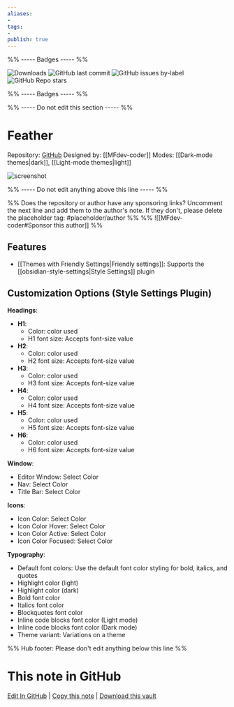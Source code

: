 ```yaml
---
aliases:
- 
tags: 
- 
publish: true
---
```


%% ----- Badges ----- %%

![Downloads](https://img.shields.io/badge/downloads-4745-573E7A?style=for-the-badge&logo=)
![GitHub last commit](https://img.shields.io/github/last-commit/MFdev-coder/obsidian-feather?color=573E7A&label=last%20update&logo=github&style=for-the-badge)
![GitHub issues by-label](https://img.shields.io/github/issues/MFdev-coder/obsidian-feather/help%20wanted?color=573E7A&logo=github&style=for-the-badge) 
![GitHub Repo stars](https://img.shields.io/github/stars/MFdev-coder/obsidian-feather?color=573E7A&logo=github&style=for-the-badge)

%% ----- Badges ----- %%

%% ----- Do not edit this section ----- %%

# Feather

Repository: [GitHub](https://github.com/MFdev-coder/obsidian-feather)
Designed by: [[MFdev-coder]]
Modes: [[Dark-mode themes|dark]], [[Light-mode themes|light]]



![screenshot](https://github.com/MFdev-coder/obsidian-feather/raw/HEAD/assets/Screenshot.png)

%% ----- Do not edit anything above this line ----- %% 

%% Does the repository or author have any sponsoring links? Uncomment the next line and add them to the author's note. If they don't, please delete the placeholder tag: #placeholder/author %%
%% ![[MFdev-coder#Sponsor this author]] %%


## Features

- [[Themes with Friendly Settings|Friendly settings]]: Supports the [[obsidian-style-settings|Style Settings]] plugin

## Customization Options (Style Settings Plugin) 

**Headings**: 
- **H1**: 
    - Color: color used
    - H1 font size: Accepts font-size value
- **H2**: 
    - Color: color used
    - H2 font size: Accepts font-size value
- **H3**: 
    - Color: color used
    - H3 font size: Accepts font-size value
- **H4**: 
    - Color: color used
    - H4 font size: Accepts font-size value
- **H5**: 
    - Color: color used
    - H5 font size: Accepts font-size value
- **H6**: 
    - Color: color used
    - H6 font size: Accepts font-size value

**Window**: 
- Editor Window: Select Color
- Nav: Select Color
- Title Bar: Select Color

**Icons**: 
- Icon Color: Select Color
- Icon Color Hover: Select Color
- Icon Color Active: Select Color
- Icon Color Focused: Select Color

**Typography**: 
- Default font colors: Use the default font color styling for bold, italics, and quotes
- Highlight color (light)
- Highlight color (dark)
- Bold font color
- Italics font color
- Blockquotes font color
- Inline code blocks font color (Light mode)
- Inline code blocks font color (Dark mode)
- Theme variant: Variations on a theme


%% Hub footer: Please don't edit anything below this line %%

# This note in GitHub

<span class="git-footer">[Edit In GitHub](https://github.dev/obsidian-community/obsidian-hub/blob/main/02%20-%20Community%20Expansions/02.05%20All%20Community%20Expansions/Themes/Feather.md "git-hub-edit-note") | [Copy this note](https://raw.githubusercontent.com/obsidian-community/obsidian-hub/main/02%20-%20Community%20Expansions/02.05%20All%20Community%20Expansions/Themes/Feather.md "git-hub-copy-note") | [Download this vault](https://github.com/obsidian-community/obsidian-hub/archive/refs/heads/main.zip "git-hub-download-vault") </span>

